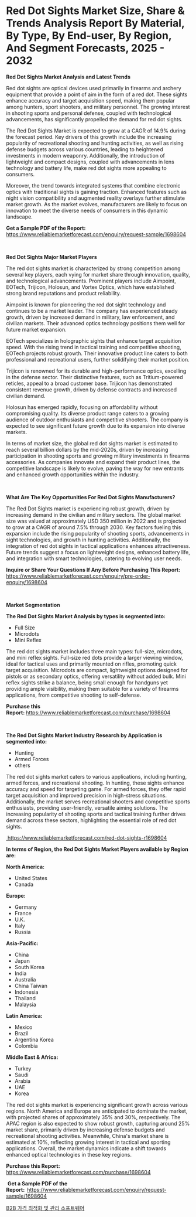 <p><h1>Red Dot Sights Market Size, Share & Trends Analysis Report By Material, By Type, By End-user, By Region, And Segment Forecasts, 2025 - 2032</h1></p><p><strong>Red Dot Sights Market Analysis and Latest Trends</strong></p>
<p><p>Red dot sights are optical devices used primarily in firearms and archery equipment that provide a point of aim in the form of a red dot. These sights enhance accuracy and target acquisition speed, making them popular among hunters, sport shooters, and military personnel. The growing interest in shooting sports and personal defense, coupled with technological advancements, has significantly propelled the demand for red dot sights.</p><p>The Red Dot Sights Market is expected to grow at a CAGR of 14.9% during the forecast period. Key drivers of this growth include the increasing popularity of recreational shooting and hunting activities, as well as rising defense budgets across various countries, leading to heightened investments in modern weaponry. Additionally, the introduction of lightweight and compact designs, coupled with advancements in lens technology and battery life, make red dot sights more appealing to consumers.</p><p>Moreover, the trend towards integrated systems that combine electronic optics with traditional sights is gaining traction. Enhanced features such as night vision compatibility and augmented reality overlays further stimulate market growth. As the market evolves, manufacturers are likely to focus on innovation to meet the diverse needs of consumers in this dynamic landscape.</p></p>
<p><strong>Get a Sample PDF of the Report:&nbsp;</strong> <a href="https://www.reliablemarketforecast.com/enquiry/request-sample/1698604?utm_campaign=1080&utm_medium=2&utm_source=Github&utm_content=ia&utm_term=09012025&utm_id=red-dot-sights">https://www.reliablemarketforecast.com/enquiry/request-sample/1698604</a></p>
<p>&nbsp;</p>
<p><strong>Red Dot Sights Major Market Players</strong></p>
<p><p>The red dot sights market is characterized by strong competition among several key players, each vying for market share through innovation, quality, and technological advancements. Prominent players include Aimpoint, EOTech, Trijicon, Holosun, and Vortex Optics, which have established strong brand reputations and product reliability.</p><p>Aimpoint is known for pioneering the red dot sight technology and continues to be a market leader. The company has experienced steady growth, driven by increased demand in military, law enforcement, and civilian markets. Their advanced optics technology positions them well for future market expansion.</p><p>EOTech specializes in holographic sights that enhance target acquisition speed. With the rising trend in tactical training and competitive shooting, EOTech projects robust growth. Their innovative product line caters to both professional and recreational users, further solidifying their market position.</p><p>Trijicon is renowned for its durable and high-performance optics, excelling in the defense sector. Their distinctive features, such as Tritium-powered reticles, appeal to a broad customer base. Trijicon has demonstrated consistent revenue growth, driven by defense contracts and increased civilian demand.</p><p>Holosun has emerged rapidly, focusing on affordability without compromising quality. Its diverse product range caters to a growing audience of outdoor enthusiasts and competitive shooters. The company is expected to see significant future growth due to its expansion into diverse markets.</p><p>In terms of market size, the global red dot sights market is estimated to reach several billion dollars by the mid-2020s, driven by increasing participation in shooting sports and growing military investments in firearms accessories. As companies innovate and expand their product lines, the competitive landscape is likely to evolve, paving the way for new entrants and enhanced growth opportunities within the industry.</p></p>
<p>&nbsp;</p>
<p><strong>What Are The Key Opportunities For Red Dot Sights Manufacturers?</strong></p>
<p><p>The Red Dot Sights market is experiencing robust growth, driven by increasing demand in the civilian and military sectors. The global market size was valued at approximately USD 350 million in 2022 and is projected to grow at a CAGR of around 7.5% through 2030. Key factors fueling this expansion include the rising popularity of shooting sports, advancements in sight technologies, and growth in hunting activities. Additionally, the integration of red dot sights in tactical applications enhances attractiveness. Future trends suggest a focus on lightweight designs, enhanced battery life, and integration with smart technologies, catering to evolving user needs.</p></p>
<p><strong>Inquire or Share Your Questions If Any Before Purchasing This Report:</strong> <a href="https://www.reliablemarketforecast.com/enquiry/pre-order-enquiry/1698604?utm_campaign=1080&utm_medium=2&utm_source=Github&utm_content=ia&utm_term=09012025&utm_id=red-dot-sights">https://www.reliablemarketforecast.com/enquiry/pre-order-enquiry/1698604</a></p>
<p>&nbsp;</p>
<p><strong>Market Segmentation</strong></p>
<p><strong>The Red Dot Sights Market Analysis by types is segmented into:</strong></p>
<p><ul><li>Full Size</li><li>Microdots</li><li>Mini Reflex</li></ul></p>
<p><p>The red dot sights market includes three main types: full-size, microdots, and mini reflex sights. Full-size red dots provide a larger viewing window, ideal for tactical uses and primarily mounted on rifles, promoting quick target acquisition. Microdots are compact, lightweight options designed for pistols or as secondary optics, offering versatility without added bulk. Mini reflex sights strike a balance, being small enough for handguns yet providing ample visibility, making them suitable for a variety of firearms applications, from competitive shooting to self-defense.</p></p>
<p><strong>Purchase this Report:&nbsp;</strong><a href="https://www.reliablemarketforecast.com/purchase/1698604?utm_campaign=1080&utm_medium=2&utm_source=Github&utm_content=ia&utm_term=09012025&utm_id=red-dot-sights">https://www.reliablemarketforecast.com/purchase/1698604</a></p>
<p>&nbsp;</p>
<p><strong>The Red Dot Sights Market Industry Research by Application is segmented into:</strong></p>
<p><ul><li>Hunting</li><li>Armed Forces</li><li>others</li></ul></p>
<p><p>The red dot sights market caters to various applications, including hunting, armed forces, and recreational shooting. In hunting, these sights enhance accuracy and speed for targeting game. For armed forces, they offer rapid target acquisition and improved precision in high-stress situations. Additionally, the market serves recreational shooters and competitive sports enthusiasts, providing user-friendly, versatile aiming solutions. The increasing popularity of shooting sports and tactical training further drives demand across these sectors, highlighting the essential role of red dot sights.</p></p>
<p><a href="https://www.reliablemarketforecast.com/red-dot-sights-r1698604?utm_campaign=1080&utm_medium=2&utm_source=Github&utm_content=ia&utm_term=09012025&utm_id=red-dot-sights">&nbsp;https://www.reliablemarketforecast.com/red-dot-sights-r1698604</a></p>
<p><strong>In terms of Region, the Red Dot Sights Market Players available by Region are:</strong></p>
<p>
    <p> <strong> North America: </strong>
        <ul>
            <li>United States</li>
            <li>Canada</li>
        </ul>
        </p> 
    <p> <strong> Europe: </strong>
        <ul>
            <li>Germany</li>
            <li>France</li>
            <li>U.K.</li>
            <li>Italy</li>
            <li>Russia</li>
        </ul>
        </p> 
    <p> <strong> Asia-Pacific: </strong>
        <ul>
            <li>China</li>
            <li>Japan</li>
            <li>South Korea</li>
            <li>India</li>
            <li>Australia</li>
            <li>China Taiwan</li>
            <li>Indonesia</li>
            <li>Thailand</li>
            <li>Malaysia</li>
        </ul>
        </p> 
    <p> <strong> Latin America: </strong>
        <ul>
            <li>Mexico</li>
            <li>Brazil</li>
            <li>Argentina Korea</li>
            <li>Colombia</li>
        </ul>
        </p> 
    <p> <strong> Middle East & Africa: </strong>
        <ul>
            <li>Turkey</li>
            <li>Saudi</li>
            <li>Arabia</li>
            <li>UAE</li>
            <li>Korea</li>
        </ul>
    </p>
    </p>
<p><p>The red dot sights market is experiencing significant growth across various regions. North America and Europe are anticipated to dominate the market, with projected shares of approximately 35% and 30%, respectively. The APAC region is also expected to show robust growth, capturing around 25% market share, primarily driven by increasing defense budgets and recreational shooting activities. Meanwhile, China's market share is estimated at 10%, reflecting growing interest in tactical and sporting applications. Overall, the market dynamics indicate a shift towards enhanced optical technologies in these key regions.</p></p>
<p><strong>Purchase this Report: </strong><a href="https://www.reliablemarketforecast.com/purchase/1698604?utm_campaign=1080&utm_medium=2&utm_source=Github&utm_content=ia&utm_term=09012025&utm_id=red-dot-sights">https://www.reliablemarketforecast.com/purchase/1698604</a></p>
<p>&nbsp;<strong>Get a Sample PDF of the Report:&nbsp;&nbsp;</strong><a href="https://www.reliablemarketforecast.com/enquiry/request-sample/1698604?utm_campaign=1080&utm_medium=2&utm_source=Github&utm_content=ia&utm_term=09012025&utm_id=red-dot-sights">https://www.reliablemarketforecast.com/enquiry/request-sample/1698604</a></p>
<p><strong></strong></p>
<p><p><a href="https://github.com/sougarounis/Market-Research-Report-List-6/blob/main/836694129838.md?utm_campaign=1080&utm_medium=2&utm_source=Github&utm_content=ia&utm_term=09012025&utm_id=red-dot-sights">B2B 가격 최적화 및 관리 소프트웨어</a></p></p>